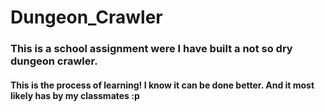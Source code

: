# Dungeon_Crawler

### This is a school assignment were I have built a not so dry dungeon crawler.

#### This is the process of learning! I know it can be done better. And it most likely has by my classmates :p
